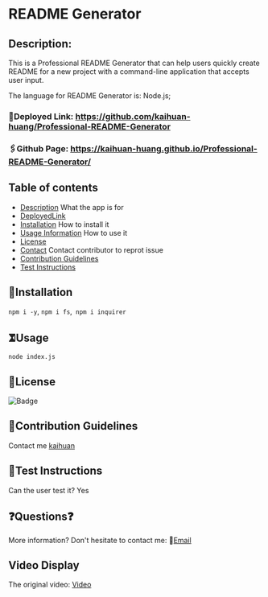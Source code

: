 
# README Generator

## Description: 
This is a Professional README Generator that can help users quickly create README for a new project with a command-line application that accepts user input. 

The language for README Generator is: Node.js;

### 🔗Deployed Link: https://github.com/kaihuan-huang/Professional-README-Generator

### 🖇Github Page: https://kaihuan-huang.github.io/Professional-README-Generator/

## Table of contents

- [Description](#description) What the app is for
- [DeployedLink](#deployedLink)
- [Installation](#installation) How to install it
- [Usage Information](#usage) How to use it
- [License](#license)
- [Contact](#email) Contact contributor to reprot issue
- [Contribution Guidelines](#contribution)
- [Test Instructions](#test)

## 🧐Installation
`npm i -y`, `npm i fs`,` npm i inquirer`

## 𖧝Usage 
`node index.js`

## 🪪License
![Badge](https://img.shields.io/badge/license-MIT-brightgreen.svg)

## 🤝Contribution Guidelines
Contact me [kaihuan](https://github.com/kaihuan-huanghttps://github.com/kaihuan-huang/Professional-README-Generator)

## 🧩Test Instructions
Can the user test it? Yes

## ❓Questions❓
More information? Don't hesitate to contact me: 📧[Email](huangkaihuan0216@gmail.com)

## Video Display

The original video: [Video](https://drive.google.com/file/d/13h7a5PJKCESDNpQ7QurWWjFlrYj2jvEk/view)
